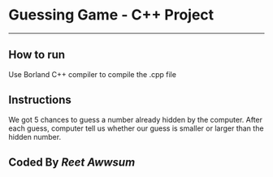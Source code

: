 Guessing Game - C++ Project
===========================
-----
How to run
----------
Use Borland C++ compiler to compile the .cpp file

Instructions
------------
We got 5 chances to guess a number already hidden by the computer.
After each guess, computer tell us whether our guess is smaller or larger than the hidden number.

Coded By *Reet Awwsum*
---------------------